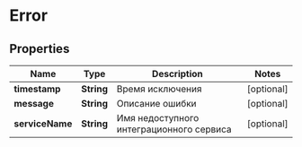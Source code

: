 

# Error

## Properties

Name | Type | Description | Notes
------------ | ------------- | ------------- | -------------
**timestamp** | **String** | Время исключения |  [optional]
**message** | **String** | Описание ошибки |  [optional]
**serviceName** | **String** | Имя недоступного интеграционного сервиса |  [optional]




